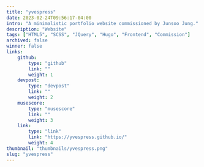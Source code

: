 ```yaml
---
title: "yvespress"
date: 2023-02-24T09:56:17-04:00
intro: "A minimalistic portfolio website commissioned by Junsoo Jung."
description: "Website"
tags: ["HTML5", "SCSS", "JQuery", "Hugo", "Frontend", "Commission"]
archived: false
winner: false
links: 
    github: 
        type: "github"
        link: ""
        weight: 1
    devpost:
        type: "devpost"
        link: ""
        weight: 2
    musescore:
        type: "musescore"
        link: ""
        weight: 3
    link:
        type: "link"
        link: "https://yvespress.github.io/"
        weight: 4
thumbnail: "thumbnails/yvespress.png"
slug: "yvespress"
---
```


